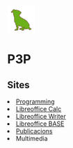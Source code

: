 <html lang="en">
<head>
    <meta charset="UTF-8">
    <meta name="viewport" content="width=device-width, initial-scale=1.0">
    <title>Document</title>
    <link rel="stylesheet" href="estils.css">
    <img src="logo_txiki_180_verd.png" width="64" height="64">
</head>
<body>
    <h1> P3P </h1>
<article>
<h2>Sites</h2>
    <li> 
        <a href="https://sites.google.com/xtec.cat/programacio/">Programming</a> 
    </li>
    <li> 
        <a href="https://sites.google.com/xtec.cat/libreofficecalc/">Libreoffice Calc </a>
    </li>
    <li> 
        <a href="https://sites.google.com/xtec.cat/libreofficewriter">Libreoffice Writer </a>
    </li>
    <li> 
        <a href="https://sites.google.com/xtec.cat/libreofficebase/">Libreoffice BASE </a> 
    </li>
    <li>
        <a href="https://sites.google.com/xtec.cat/publicacions/">Publicacions </a>
    </li>
    <li> Multimedia </li>
</article>
</body>
</html>
